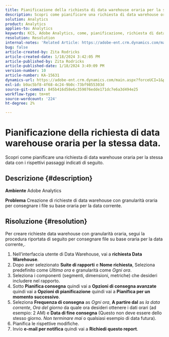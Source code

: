```yaml
---
title: Pianificazione della richiesta di data warehouse oraria per la stessa data.
description: Scopri come pianificare una richiesta di data warehouse oraria per la stessa data.
solution: Analytics
product: Analytics
applies-to: Analytics
keywords: KCS, Adobe Analytics, come, pianificazione, richiesta di data warehouse oraria, stessa data
resolution: Resolution
internal-notes: 'Related Article: https://adobe-ent.crm.dynamics.com/main.aspx?appid=c8f3a4cd-a068-e911-a957-000d3a34e00b&pagetype=entityrecord&etn=knowledgearticle&id=b5d08a45-cea0-ea11-a812-000d3a303484'
bug: false
article-created-by: Zita Rodricks
article-created-date: 1/18/2024 3:42:05 PM
article-published-by: Zita Rodricks
article-published-date: 1/18/2024 3:49:09 PM
version-number: 10
article-number: KA-15631
dynamics-url: https://adobe-ent.crm.dynamics.com/main.aspx?forceUCI=1&pagetype=entityrecord&etn=knowledgearticle&id=38e3cf20-18b6-ee11-a569-6045bd0065f9
exl-id: b9ac5bf8-4f68-4c24-9b0c-73bf9855303d
source-git-commit: 845b416d58e6c359076edde171dc7e6a3d494e25
workflow-type: tm+mt
source-wordcount: '224'
ht-degree: 2%

---
```


# Pianificazione della richiesta di data warehouse oraria per la stessa data.


Scopri come pianificare una richiesta di data warehouse oraria per la stessa data con i rispettivi passaggi indicati di seguito.

## Descrizione {#description}


<b>Ambiente</b>
Adobe Analytics

<b>Problema</b>
Creazione di richieste di data warehouse con granularità oraria per consegnare i file su base oraria per la data corrente.


## Risoluzione {#resolution}


Per creare richieste data warehouse con granularità oraria, segui la procedura riportata di seguito per consegnare file su base oraria per la data corrente,.

1. Nell’interfaccia utente di Data Warehouse, vai a <b>richiesta Data Warehouse</b>.
2. Dopo aver selezionato <b>Suite di rapporti</b> e <b>Nome richiesta</b>, Seleziona predefinito come *Ultima ora* e granularità come *Ogni ora*.
3. Seleziona i componenti (segmenti, dimensioni, metriche) che desideri includere nel rapporto.
4. Sotto <b>Pianifica consegna</b> quindi vai a <b>Opzioni di consegna avanzate</b> quindi vai a <b>Opzioni di pianificazione</b> quindi vai a <b>Pianifica per un momento successivo</b>.
5. Seleziona <b>Frequenza di consegna</b> as *Ogni ora*, <b>A partire dal</b> as *la data corrente*, *Ora del giorno* da quale ora desideri ottenere i dati orari (ad esempio: 2 AM) e <b>Data di fine consegna</b> (Questo non deve essere dello stesso giorno. *Non terminare mai* o qualsiasi esempio di data futura).
6. Pianifica le rispettive modifiche.
7. Invio <b>e-mail per notifica</b> quindi vai a <b>Richiedi questo report</b>.
